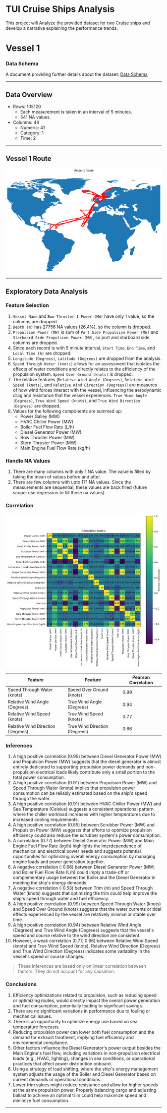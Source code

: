 # TUI Cruise Ships Analysis
This project will Analyze the provided dataset for two Cruise ships and develop a narrative explaining the performance trends.

# Vessel 1

### Data Schema
A document providing further details about the dataset: [Data Schema](./data/schema.pdf)

---

## Data Overview

- Rows: 105120
    - Each measurement is taken in an interval of 5 minutes.
    - 541 NA values.
- Columns: 44
    - Numeric: 41
    - Category: 1
    - Time: 2

---

## Vessel 1 Route

![vessel 1 route](./assets/vessel1_route.png)

---

## Exploratory Data Analysis

### Feature Selection
1. ``Vessel Name`` and ``Bow Thruster 1 Power (MW)`` have only 1 value, so the columns are dropped.
2. ``Depth (m)`` has 27756 NA values (26.4%), so the column is dropped.
3. ``Propulsion Power (MW)`` is sum of ``Port Side Propulsion Power (MW)`` and ``Starboard Side Propulsion Power (MW)``, so port and starboard side columns are dropped.
4. Since each record is with 5 minute interval, ``Start Time``, ``End Time``, and ``Local Time (h)`` are dropped.
5. ``Longitude (Degrees)``, ``Latitude (Degrees)`` are dropped from the analysis.
6. ``Speed Through Water (knots)`` allows for an assessment that isolates the effects of water conditions and directly relates to the efficiency of the propulsion system. ``Speed Over Ground (knots)`` is dropped.
7. The relative features (``Relative Wind Angle (Degrees)``, ``Relative Wind Speed (knots)``, and ``Relative Wind Direction (Degrees)``) are measures of how wind forces interact with the vessel, influencing the aerodynamic drag and resistance that the vessel experiences. ``True Wind Angle (Degrees)``, ``True Wind Speed (knots)``, and ``True Wind Direction (Degrees)`` are dropped.
8. Values for the following components are summed up:
    - Power Galley (MW)
    - HVAC Chiller Power (MW)
    - Boiler Fuel Flow Rate (L/h)
    - Diesel Generator Power (MW)
    - Bow Thruster Power (MW)
    - Stern Thruster Power (MW)
    - Main Engine Fuel Flow Rate (kg/h)

### Handle NA Values
1. There are many columns with only 1 NA value. The value is filled by taking the mean of values before and after.
2. There are few columns with upto 171 NA values. Since the measurements are sequential, these values are back filled (future scope: use regression to fill these na values).

### Correlation

![correlation matrix](./assets/correlation_matrix.png)

| Feature | Feature | Pearson Correlation |
| --- | --- | --- |
| Speed Through Water (knots) | Speed Over Ground (knots) | 0.99 |
| Relative Wind Angle (Degrees) | True Wind Angle (Degrees) | 0.94 |
| Relative Wind Speed (knots) | True Wind Speed (knots) | 0.77 |
| Relative Wind Direction (Degrees) | True Wind Direction (Degrees) | 0.66 |

### Inferences

1. A high positive correlation (0.99) between Diesel Generator Power (MW) and Propulsion Power (MW) suggests that the diesel generator is almost entirely dedicated to supporting propulsion power demands and non-propulsion electrical loads likely contribute only a small portion to the total power consumption. 
2. A high positive correlation (0.91) between Propulsion Power (MW) and Speed Through Water (knots) implies that propulsion power consumption can be reliably estimated based on the ship's speed through the water. 
3. A high positive correlation (0.91) between HVAC Chiller Power (MW) and Sea Temperature (Celsius) suggests a consistent operational pattern where the chiller workload increases with higher temperatures due to increased cooling requirements.
4. A high positive correlation (0.85) between Scrubber Power (MW) and Propulsion Power (MW) suggests that efforts to optimize propulsion efficiency could also reduce the scrubber system's power consumption.
5. A correlation (0.77) between Diesel Generator Power (MW) and Main Engine Fuel Flow Rate (kg/h) highlights the interdependence of mechanical and electrical power needs and suggests potential opportunities for optimizing overall energy consumption by managing engine loads and power generation together.
6. A negative correlation (-0.66) between Diesel Generator Power (MW) and Boiler Fuel Flow Rate (L/h) could imply a trade-off or complementary usage between the Boiler and the Diesel Generator in meeting the ship's energy demands.
7. A negative correlation (-0.53) between Trim (m) and Speed Through Water (knots) suggests that optimizing the trim could help improve the ship's speed through water and fuel efficiency.
8. A high positive correlation (0.99) between Speed Through Water (knots) and Speed Over Ground (knots) suggests that the water currents or tidal effects experienced by the vessel are relatively minimal or stable over time.
9. A high positive correlation (0.94) between Relative Wind Angle (Degrees) and True Wind Angle (Degrees) suggests that the vessel's speed and course relative to the wind direction are consistent.
10. However, a weak correlation (0.77, 0.66) between Relative Wind Speed (knots) and True Wind Speed (knots), Relative Wind Direction (Degrees) and True Wind Direction (Degrees) indicates some variability in the vessel's speed or course changes.
> These inferences are based only on linear correlation between factors. They do not account for any causation.

### Conclusions

1. Efficiency optimizations related to propulsion, such as reducing speed or optimizing routes, would directly impact the overall power generation and fuel consumption, potentially leading to significant savings.
2. There are no significant variations in performance due to fouling or mechanical issues.
3. There is an opportunity to optimize energy use based on sea temperature forecasts.
4. Reducing propulsion power can lower both fuel consumption and the demand for exhaust treatment, implying fuel efficiency and environmental compliance.
5. Other factors influence the Diesel Generator's power output besides the Main Engine's fuel flow, including variations in non-propulsion electrical loads (e.g., HVAC, lighting), changes in sea conditions, or operational practices that affect power distribution onboard.
6. Using a strategy of load shifting, where the ship's energy management system adjusts the usage of the Boiler and Diesel Generator based on current demands or operational conditions.
7. Lower trim values might reduce resistance and allow for higher speeds at the same propulsion power. Properly balancing cargo and adjusting ballast to achieve an optimal trim could help maximize speed and minimize fuel consumption.

---